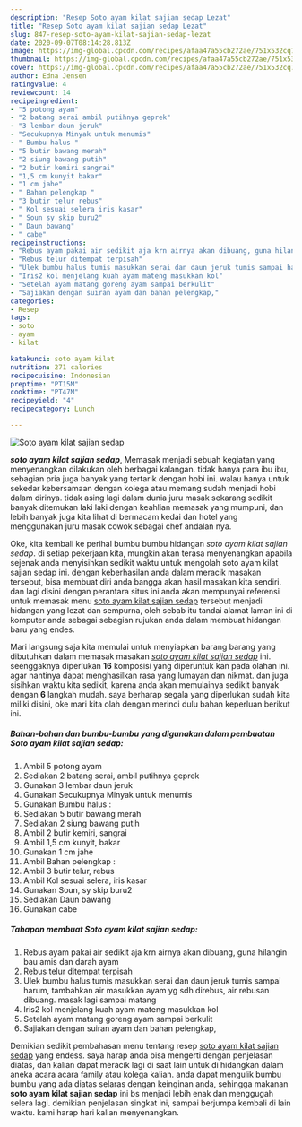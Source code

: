 ```yaml
---
description: "Resep Soto ayam kilat sajian sedap Lezat"
title: "Resep Soto ayam kilat sajian sedap Lezat"
slug: 847-resep-soto-ayam-kilat-sajian-sedap-lezat
date: 2020-09-07T08:14:28.813Z
image: https://img-global.cpcdn.com/recipes/afaa47a55cb272ae/751x532cq70/soto-ayam-kilat-sajian-sedap-foto-resep-utama.jpg
thumbnail: https://img-global.cpcdn.com/recipes/afaa47a55cb272ae/751x532cq70/soto-ayam-kilat-sajian-sedap-foto-resep-utama.jpg
cover: https://img-global.cpcdn.com/recipes/afaa47a55cb272ae/751x532cq70/soto-ayam-kilat-sajian-sedap-foto-resep-utama.jpg
author: Edna Jensen
ratingvalue: 4
reviewcount: 14
recipeingredient:
- "5 potong ayam"
- "2 batang serai ambil putihnya geprek"
- "3 lembar daun jeruk"
- "Secukupnya Minyak untuk menumis"
- " Bumbu halus "
- "5 butir bawang merah"
- "2 siung bawang putih"
- "2 butir kemiri sangrai"
- "1,5 cm kunyit bakar"
- "1 cm jahe"
- " Bahan pelengkap "
- "3 butir telur rebus"
- " Kol sesuai selera iris kasar"
- " Soun sy skip buru2"
- " Daun bawang"
- " cabe"
recipeinstructions:
- "Rebus ayam pakai air sedikit aja krn airnya akan dibuang, guna hilangin bau amis dan darah ayam"
- "Rebus telur ditempat terpisah"
- "Ulek bumbu halus tumis masukkan serai dan daun jeruk tumis sampai harum, tambahkan air masukkan ayam yg sdh direbus, air rebusan dibuang. masak lagi sampai matang"
- "Iris2 kol menjelang kuah ayam mateng masukkan kol"
- "Setelah ayam matang goreng ayam sampai berkulit"
- "Sajiakan dengan suiran ayam dan bahan pelengkap,"
categories:
- Resep
tags:
- soto
- ayam
- kilat

katakunci: soto ayam kilat 
nutrition: 271 calories
recipecuisine: Indonesian
preptime: "PT15M"
cooktime: "PT47M"
recipeyield: "4"
recipecategory: Lunch

---
```



![Soto ayam kilat sajian sedap](https://img-global.cpcdn.com/recipes/afaa47a55cb272ae/751x532cq70/soto-ayam-kilat-sajian-sedap-foto-resep-utama.jpg)

<b><i>soto ayam kilat sajian sedap</i></b>, Memasak menjadi sebuah kegiatan yang menyenangkan dilakukan oleh berbagai kalangan. tidak hanya para ibu ibu, sebagian pria juga banyak yang tertarik dengan hobi ini. walau hanya untuk sekedar kebersamaan dengan kolega atau memang sudah menjadi hobi dalam dirinya. tidak asing lagi dalam dunia juru masak sekarang sedikit banyak ditemukan laki laki dengan keahlian memasak yang mumpuni, dan lebih banyak juga kita lihat di bermacam kedai dan hotel yang menggunakan juru masak cowok sebagai chef andalan nya.

Oke, kita kembali ke perihal bumbu bumbu hidangan <i>soto ayam kilat sajian sedap</i>. di setiap pekerjaan kita, mungkin akan terasa menyenangkan apabila sejenak anda menyisihkan sedikit waktu untuk mengolah soto ayam kilat sajian sedap ini. dengan keberhasilan anda dalam meracik masakan tersebut, bisa membuat diri anda bangga akan hasil masakan kita sendiri. dan lagi disini dengan perantara situs ini anda akan mempunyai referensi untuk memasak menu <u>soto ayam kilat sajian sedap</u> tersebut menjadi hidangan yang lezat dan sempurna, oleh sebab itu tandai alamat laman ini di komputer anda sebagai sebagian rujukan anda dalam membuat hidangan baru yang endes.




Mari langsung saja kita memulai untuk menyiapkan barang barang yang dibutuhkan dalam memasak masakan <u><i>soto ayam kilat sajian sedap</i></u> ini. seenggaknya diperlukan <b>16</b> komposisi yang diperuntuk kan pada olahan ini. agar nantinya dapat menghasilkan rasa yang lumayan dan nikmat. dan juga sisihkan waktu kita sedikit, karena anda akan memulainya sedikit banyak dengan <b>6</b> langkah mudah. saya berharap segala yang diperlukan sudah kita miliki disini, oke mari kita olah dengan merinci dulu bahan keperluan berikut ini.

<!--inarticleads1-->

##### Bahan-bahan dan bumbu-bumbu yang digunakan dalam pembuatan Soto ayam kilat sajian sedap:

1. Ambil 5 potong ayam
1. Sediakan 2 batang serai, ambil putihnya geprek
1. Gunakan 3 lembar daun jeruk
1. Gunakan Secukupnya Minyak untuk menumis
1. Gunakan  Bumbu halus :
1. Sediakan 5 butir bawang merah
1. Sediakan 2 siung bawang putih
1. Ambil 2 butir kemiri, sangrai
1. Ambil 1,5 cm kunyit, bakar
1. Gunakan 1 cm jahe
1. Ambil  Bahan pelengkap :
1. Ambil 3 butir telur, rebus
1. Ambil  Kol sesuai selera, iris kasar
1. Gunakan  Soun, sy skip buru2
1. Sediakan  Daun bawang
1. Gunakan  cabe




<!--inarticleads2-->

##### Tahapan membuat Soto ayam kilat sajian sedap:

1. Rebus ayam pakai air sedikit aja krn airnya akan dibuang, guna hilangin bau amis dan darah ayam
1. Rebus telur ditempat terpisah
1. Ulek bumbu halus tumis masukkan serai dan daun jeruk tumis sampai harum, tambahkan air masukkan ayam yg sdh direbus, air rebusan dibuang. masak lagi sampai matang
1. Iris2 kol menjelang kuah ayam mateng masukkan kol
1. Setelah ayam matang goreng ayam sampai berkulit
1. Sajiakan dengan suiran ayam dan bahan pelengkap,




Demikian sedikit pembahasan menu tentang resep <u>soto ayam kilat sajian sedap</u> yang endess. saya harap anda bisa mengerti dengan penjelasan diatas, dan kalian dapat meracik lagi di saat lain untuk di hidangkan dalam aneka acara acara family atau kolega kalian. anda dapat mengulik bumbu bumbu yang ada diatas selaras dengan keinginan anda, sehingga makanan <b>soto ayam kilat sajian sedap</b> ini bs menjadi lebih enak dan menggugah selera lagi. demikian penjelasan singkat ini, sampai berjumpa kembali di lain waktu. kami harap hari kalian menyenangkan.
